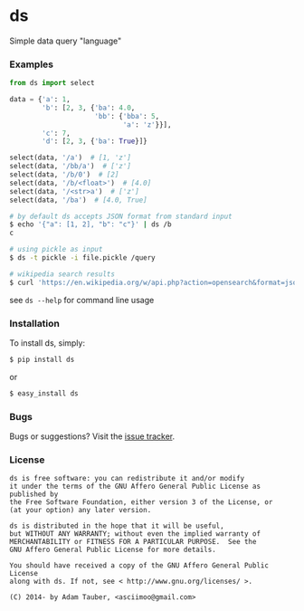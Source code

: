 ds
=========

Simple data query "language"


### Examples

```python
from ds import select

data = {'a': 1,
        'b': [2, 3, {'ba': 4.0,
                     'bb': {'bba': 5,
                            'a': 'z'}}],
        'c': 7,
        'd': [2, 3, {'ba': True}]}

select(data, '/a')  # [1, 'z']
select(data, '/bb/a')  # ['z']
select(data, '/b/0')  # [2]
select(data, '/b/<float>')  # [4.0]
select(data, '/<str>a')  # ['z']
select(data, '/ba')  # [4.0, True]
```

```bash
# by default ds accepts JSON format from standard input
$ echo '{"a": [1, 2], "b": "c"}' | ds /b
c

# using pickle as input
$ ds -t pickle -i file.pickle /query

# wikipedia search results
$ curl 'https://en.wikipedia.org/w/api.php?action=opensearch&format=json&search=python' | ds '/1/<str>'

```

see `ds --help` for command line usage

### Installation

To install ds, simply:

```bash
$ pip install ds
```

or

```bash
$ easy_install ds
```


### Bugs

Bugs or suggestions? Visit the [issue tracker](https://github.com/asciimoo/ds/issues).


### License

```
ds is free software: you can redistribute it and/or modify
it under the terms of the GNU Affero General Public License as published by
the Free Software Foundation, either version 3 of the License, or
(at your option) any later version.

ds is distributed in the hope that it will be useful,
but WITHOUT ANY WARRANTY; without even the implied warranty of
MERCHANTABILITY or FITNESS FOR A PARTICULAR PURPOSE.  See the
GNU Affero General Public License for more details.

You should have received a copy of the GNU Affero General Public License
along with ds. If not, see < http://www.gnu.org/licenses/ >.

(C) 2014- by Adam Tauber, <asciimoo@gmail.com>
```
